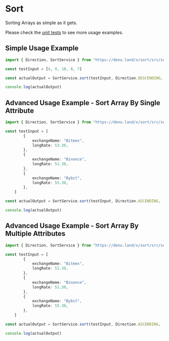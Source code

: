 # Sort

Sorting Arrays as simple as it gets.

Please check the [unit tests](https://deno.land/x/sort/src/sort-service.spec.ts) to see more usage examples.

## Simple Usage Example

```ts 
import { Direction, SortService } from "https://deno.land/x/sort/src/sort-service.ts"

const testInput = [4, 9, 10, 8, 7]

const actualOutput = SortService.sort(testInput, Direction.DESCENDING, [])

console.log(actualOutput)

```


## Advanced Usage Example - Sort Array By Single Attribute

```ts 
import { Direction, SortService } from "https://deno.land/x/sort/src/sort-service.ts"

const testInput = [
        {
            exchangeName: "Bitmex",
            longRate: 53.36,
        },
        {
            exchangeName: "Binance",
            longRate: 51.36,
        },
        {
            exchangeName: "Bybit",
            longRate: 55.36,
        },
    ]

const actualOutput = SortService.sort(testInput, Direction.ASCENDING, ['longRate'])

console.log(actualOutput)

```

## Advanced Usage Example - Sort Array By Multiple Attributes

```ts 
import { Direction, SortService } from "https://deno.land/x/sort/src/sort-service.ts"

const testInput = [
        {
            exchangeName: "Bitmex",
            longRate: 51.36,
        },
        {
            exchangeName: "Binance",
            longRate: 51.36,
        },
        {
            exchangeName: "Bybit",
            longRate: 55.36,
        },
    ]

const actualOutput = SortService.sort(testInput, Direction.ASCENDING, ['longRate', 'exchangeName'])

console.log(actualOutput)

```